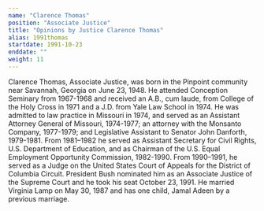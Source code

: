 ```yaml
---
name: "Clarence Thomas"
position: "Associate Justice"
title: "Opinions by Justice Clarence Thomas"
alias: 1991thomas
startdate: 1991-10-23
enddate: ""
weight: 11
---
```

Clarence Thomas, Associate Justice, was born in the Pinpoint community near Savannah, Georgia on June 23, 1948. He attended Conception Seminary from 1967-1968 and received an A.B., cum laude, from College of the Holy Cross in 1971 and a J.D. from Yale Law School in 1974. He was admitted to law practice in Missouri in 1974, and served as an Assistant Attorney General of Missouri, 1974-1977; an attorney with the Monsanto Company, 1977-1979; and Legislative Assistant to Senator John Danforth, 1979-1981. From 1981–1982 he served as Assistant Secretary for Civil Rights, U.S. Department of Education, and as Chairman of the U.S. Equal Employment Opportunity Commission, 1982-1990. From 1990–1991, he served as a Judge on the United States Court of Appeals for the District of Columbia Circuit. President Bush nominated him as an Associate Justice of the Supreme Court and he took his seat October 23, 1991. He married Virginia Lamp on May 30, 1987 and has one child, Jamal Adeen by a previous marriage.